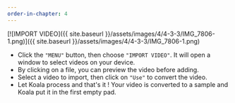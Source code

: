 ```yaml
---
order-in-chapter: 4
---
```


[![IMPORT VIDEO]({{ site.baseurl }}/assets/images/4/4-3-3/IMG_7806-1.png)]({{
site.baseurl }}/assets/images/4/4-3-3/IMG_7806-1.png)

- Click the `"MENU"` button, then choose `"IMPORT VIDEO"`. It will open a window to select videos on your device.
- By clicking on a file, you can preview the video before adding.
- Select a video to import, then click on `"Use"` to convert the video.
- Let Koala process and that's it ! Your video is converted to a sample and Koala put it in the first empty pad.
